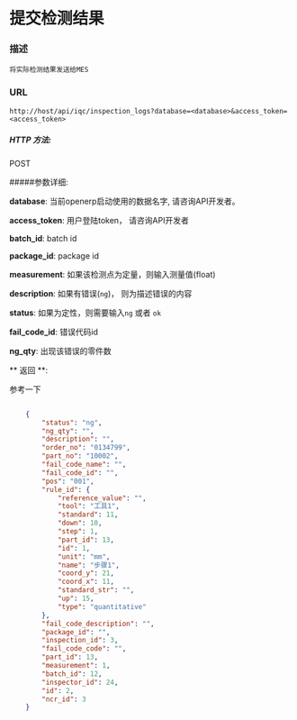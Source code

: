 # 提交检测结果


### 描述
```
将实际检测结果发送给MES
```

### URL

`http://host/api/iqc/inspection_logs?database=<database>&access_token=<access_token>`

##### HTTP 方法:

POST

#####参数详细:

**database**: 当前openerp启动使用的数据名字, 请咨询API开发者。

**access_token**:  用户登陆token， 请咨询API开发者

**batch_id**: batch id

**package_id**: package id

**measurement**: 如果该检测点为定量，则输入测量值(float)

**description**: 如果有错误(`ng`)， 则为描述错误的内容

**status**: 如果为定性，则需要输入`ng` 或者 `ok`

**fail_code_id**: 错误代码id

**ng_qty**: 出现该错误的零件数



** 返回 **:

参考一下

``` json

    {
        "status": "ng",
        "ng_qty": "",
        "description": "",
        "order_no": "0134799",
        "part_no": "10002",
        "fail_code_name": "",
        "fail_code_id": "",
        "pos": "001",
        "rule_id": {
            "reference_value": "",
            "tool": "工具1",
            "standard": 11,
            "down": 10,
            "step": 1,
            "part_id": 13,
            "id": 1,
            "unit": "mm",
            "name": "步骤1",
            "coord_y": 21,
            "coord_x": 11,
            "standard_str": "",
            "up": 15,
            "type": "quantitative"
        },
        "fail_code_description": "",
        "package_id": "",
        "inspection_id": 3,
        "fail_code_code": "",
        "part_id": 13,
        "measurement": 1,
        "batch_id": 12,
        "inspector_id": 24,
        "id": 2,
        "ncr_id": 3
    }
```

